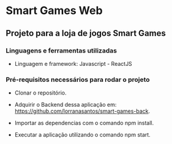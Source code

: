 # Smart Games Web

## Projeto para a loja de jogos Smart Games

### Linguagens e ferramentas utilizadas

* Linguagem e framework: Javascript - ReactJS


### Pré-requisitos necessários para rodar o projeto

- Clonar o repositório.

- Adquirir o Backend dessa aplicação em: https://github.com/lorranasantos/smart-games-back.

- Importar as dependencias com o comando npm install.

- Executar a aplicação utilizando o comando npm start.
